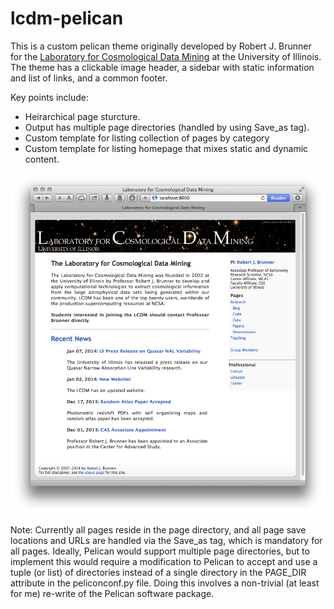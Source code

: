 lcdm-pelican
============

This is a custom pelican theme originally developed by Robert J. Brunner
for the [Laboratory for Cosmological Data
Mining](http://lcdm.astro.illinois.edu) at the University of Illinois.
The theme has a clickable image header, a sidebar with static
information and list of links, and a common footer.

Key points include:
- Heirarchical page sturcture.
- Output has multiple page directories (handled by using Save_as tag).
- Custom template for listing collection of pages by category
- Custom template for listing homepage that mixes static and dynamic content.

![LCDM Screenshot](screenshot.png)

Note: Currently all pages reside in the page directory, and all page
save locations and URLs are handled via the Save_as tag, which is
mandatory for all pages. Ideally, Pelican would support multiple page
directories, but to implement this would require a modification to
Pelican to accept and use a tuple (or list) of directories instead of a
single directory in the PAGE_DIR attribute in the peliconconf.py file.
Doing this involves a non-trivial (at least for me) re-write of the
Pelican software package.
